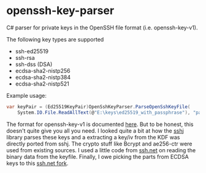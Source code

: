 ﻿# openssh-key-parser
C# parser for private keys in the OpenSSH file format (i.e. openssh-key-v1).

The following key types are supported
* ssh-ed25519
* ssh-rsa
* ssh-dss (DSA)
* ecdsa-sha2-nistp256
* ecdsa-sha2-nistp384
* ecdsa-sha2-nistp521

Example usage:
```cs
var keyPair = (Ed25519KeyPair)OpenSshKeyParser.ParseOpenSshKeyFile(
	System.IO.File.ReadAllText(@"E:\keys\ed25519_with_passphrase"), "password");
```

The format for openssh-key-v1 is documented [here](https://github.com/openssh/openssh-portable/blob/master/PROTOCOL.key). But to be honest, this doesn't quite give you all you need. I looked quite a bit at how the [sshj](https://github.com/hierynomus/sshj) library parses these keys and a extracting a key/iv from the KDF was directly ported from sshj. The crypto stuff like Bcrypt and ae256-ctr were used from existing sources. I used a little code from [ssh.net](https://github.com/sshnet/SSH.NET) on reading the binary data from the keyfile. Finally, I owe picking the parts from ECDSA keys to this [ssh.net fork](https://github.com/darinkes/SSH.NET-1/tree/elliptic).
